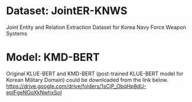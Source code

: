 # Dataset: JointER-KNWS
Joint Entity and Relation Extraction Dataset for Korea Navy Force Weapon Systems

# Model: KMD-BERT
Original KLUE-BERT and KMD-BERT (post-trained KLUE-BERT model for Korean Military Domain) could be downloaded from the link below.
https://drive.google.com/drive/folders/1sCjP_ObqHp8dU-epIFgeNGoXkNwhxSoI
